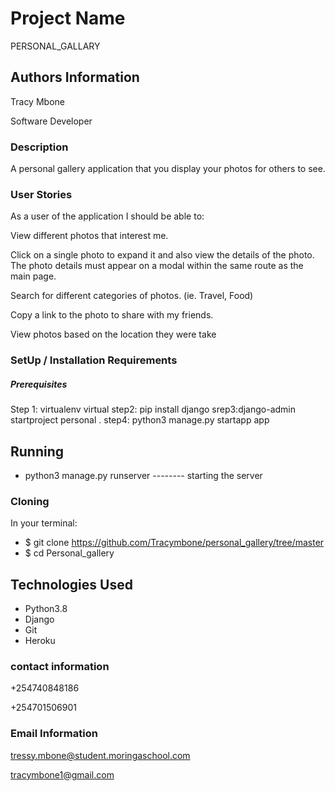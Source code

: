 # Project Name

PERSONAL_GALLARY

## Authors Information

Tracy Mbone


Software Developer

### Description

 A personal gallery application that you display your photos for others to see.

### User Stories

As a user of the application I should be able to:

View different photos that interest me.

Click on a single photo to expand it and also view the details of the photo. The photo details must appear on a modal within the same route as the main page.

Search for different categories of photos. (ie. Travel, Food)

Copy a link to the photo to share with my friends.

View photos based on the location they were take
### SetUp / Installation Requirements

##### Prerequisites

Step 1: virtualenv virtual
step2: pip install django
srep3:django-admin startproject personal .
step4: python3 manage.py startapp app


## Running

* python3 manage.py runserver -------- starting the server

### Cloning

In your terminal:

 * $ git clone https://github.com/Tracymbone/personal_gallery/tree/master
 * $ cd Personal_gallery
## Technologies Used

* Python3.8
* Django
* Git
* Heroku

### contact information

+254740848186

+254701506901

### Email Information
tressy.mbone@student.moringaschool.com

tracymbone1@gmail.com